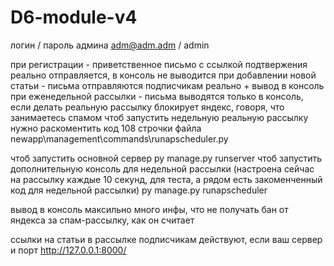 # D6-module-v4
логин / пароль админа
adm@adm.adm / admin

при регистрации - приветственное письмо с ссылкой подтвержения реально отправляется, в консоль не выводится
при добавлении новой статьи - письма отправляются подписчикам реально + вывод в консоль
при еженедельной рассылки - письма выводятся только в консоль, если делать реальную рассылку блокирует яндекс, говоря, что занимаетесь спамом
чтоб запустить недельную реальную рассылку нужно раскоментить код 108 строчки файла newapp\management\commands\runapscheduler.py

чтоб запустить основной сервер 
py manage.py runserver
чтоб запустить дополнительную консоль для недельной рассылки (настроена сейчас на рассылку каждые 10 секунд, для теста, а рядом есть закоменченный код для недельной рассылки)
py manage.py runapscheduler

вывод в консоль максильно много инфы, что не получать бан от яндекса за спам-рассылку, как он считает

ссылки на статьи в рассылке подписчикам действуют, если ваш сервер и порт http://127.0.0.1:8000/
